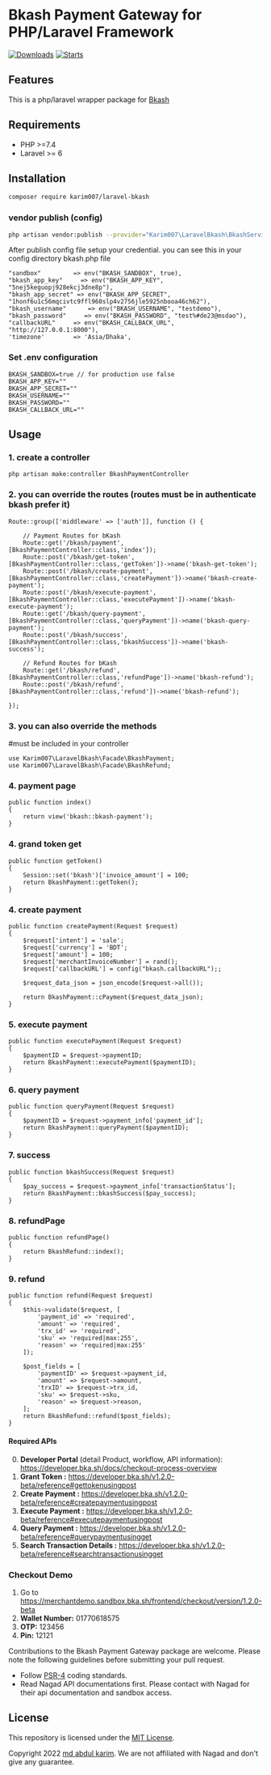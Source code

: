 # Bkash Payment Gateway for PHP/Laravel Framework

[![Downloads](https://img.shields.io/packagist/dt/karim007/laravel-bkash)](https://packagist.org/packages/karim007/laravel-bkash)
[![Starts](https://img.shields.io/packagist/stars/karim007/laravel-bkash)](https://packagist.org/packages/karim007/laravel-bkash)

## Features

This is a php/laravel wrapper package for [Bkash](https://developer.bka.sh/)

## Requirements

- PHP >=7.4
- Laravel >= 6


## Installation

```bash
composer require karim007/laravel-bkash
```

### vendor publish (config)

```bash
php artisan vendor:publish --provider="Karim007\LaravelBkash\BkashServiceProvider"
```

After publish config file setup your credential. you can see this in your config directory bkash.php file

```
"sandbox"         => env("BKASH_SANDBOX", true),
"bkash_app_key"     => env("BKASH_APP_KEY", "5nej5keguopj928ekcj3dne8p"),
"bkash_app_secret" => env("BKASH_APP_SECRET", "1honf6u1c56mqcivtc9ffl960slp4v2756jle5925nbooa46ch62"),
"bkash_username"      => env("BKASH_USERNAME", "testdemo"),
"bkash_password"     => env("BKASH_PASSWORD", "test%#de23@msdao"),
"callbackURL"     => env("BKASH_CALLBACK_URL", "http://127.0.0.1:8000"),
'timezone'        => 'Asia/Dhaka', 
```

### Set .env configuration

```
BKASH_SANDBOX=true // for production use false
BKASH_APP_KEY=""
BKASH_APP_SECRET=""
BKASH_USERNAME=""
BKASH_PASSWORD=""
BKASH_CALLBACK_URL=""
```

## Usage
### 1. create a controller
```
php artisan make:controller BkashPaymentController
```

### 2. you can override the routes (routes must be in authenticate bkash prefer it)
```
Route::group(['middleware' => ['auth']], function () {

    // Payment Routes for bKash
    Route::get('/bkash/payment', [BkashPaymentController::class,'index']);
    Route::post('/bkash/get-token', [BkashPaymentController::class,'getToken'])->name('bkash-get-token');
    Route::post('/bkash/create-payment', [BkashPaymentController::class,'createPayment'])->name('bkash-create-payment');
    Route::post('/bkash/execute-payment', [BkashPaymentController::class,'executePayment'])->name('bkash-execute-payment');
    Route::get('/bkash/query-payment', [BkashPaymentController::class,'queryPayment'])->name('bkash-query-payment');
    Route::post('/bkash/success', [BkashPaymentController::class,'bkashSuccess'])->name('bkash-success');

    // Refund Routes for bKash
    Route::get('/bkash/refund', [BkashPaymentController::class,'refundPage'])->name('bkash-refund');
    Route::post('/bkash/refund', [BkashPaymentController::class,'refund'])->name('bkash-refund');

});
```

### 3. you can also override the methods

#must be included in your controller
```
use Karim007\LaravelBkash\Facade\BkashPayment;
use Karim007\LaravelBkash\Facade\BkashRefund;
```

### 4. payment page
```
public function index()
{
    return view('bkash::bkash-payment');
}
```

### 4. grand token get
```
public function getToken()
{
    Session::set('bkash')['invoice_amount'] = 100;
    return BkashPayment::getToken();
}
```


### 4. create payment

```
public function createPayment(Request $request)
{
    $request['intent'] = 'sale';
    $request['currency'] = 'BDT';
    $request['amount'] = 100;
    $request['merchantInvoiceNumber'] = rand();
    $request['callbackURL'] = config("bkash.callbackURL");;

    $request_data_json = json_encode($request->all());

    return BkashPayment::cPayment($request_data_json);
}
```

### 5. execute payment

```
public function executePayment(Request $request)
{
    $paymentID = $request->paymentID;
    return BkashPayment::executePayment($paymentID);
}

```

### 6. query payment

```
public function queryPayment(Request $request)
{
    $paymentID = $request->payment_info['payment_id'];
    return BkashPayment::queryPayment($paymentID);
}

```

### 7. success

```
public function bkashSuccess(Request $request)
{
    $pay_success = $request->payment_info['transactionStatus'];
    return BkashPayment::bkashSuccess($pay_success);
}

```

### 8. refundPage

```
public function refundPage()
{
    return BkashRefund::index();
}

```

### 9. refund

```
public function refund(Request $request)
{
    $this->validate($request, [
        'payment_id' => 'required',
        'amount' => 'required',
        'trx_id' => 'required',
        'sku' => 'required|max:255',
        'reason' => 'required|max:255'
    ]);

    $post_fields = [
        'paymentID' => $request->payment_id,
        'amount' => $request->amount,
        'trxID' => $request->trx_id,
        'sku' => $request->sku,
        'reason' => $request->reason,
    ];
    return BkashRefund::refund($post_fields);
}

```

#### Required APIs
0. **Developer Portal** (detail Product, workflow, API information): https://developer.bka.sh/docs/checkout-process-overview
1. **Grant Token :** https://developer.bka.sh/v1.2.0-beta/reference#gettokenusingpost
2. **Create Payment :** https://developer.bka.sh/v1.2.0-beta/reference#createpaymentusingpost
3. **Execute Payment :** https://developer.bka.sh/v1.2.0-beta/reference#executepaymentusingpost
4. **Query Payment :** https://developer.bka.sh/v1.2.0-beta/reference#querypaymentusingget
5. **Search Transaction Details :** https://developer.bka.sh/v1.2.0-beta/reference#searchtransactionusingget

### Checkout Demo
1. Go to https://merchantdemo.sandbox.bka.sh/frontend/checkout/version/1.2.0-beta
2. **Wallet Number:** 01770618575
3. **OTP:** 123456
4. **Pin:** 12121

Contributions to the Bkash Payment Gateway package are welcome. Please note the following guidelines before submitting your pull
request.

- Follow [PSR-4](http://www.php-fig.org/psr/psr-4/) coding standards.
- Read Nagad API documentations first. Please contact with Nagad for their api documentation and sandbox access.

## License

This repository is licensed under the [MIT License](http://opensource.org/licenses/MIT).

Copyright 2022 [md abdul karim](https://github.com/karim-007). We are not affiliated with Nagad and don't give any guarantee. 
